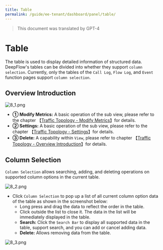 ```yaml
---
title: Table
permalink: /guide/ee-tenant/dashboard/panel/table/
---
```


> This document was translated by GPT-4

# Table

The table is used to display detailed information of structured data. DeepFlow's tables can be divided into whether they support `column selection`. Currently, only the tables of the `Call Log`, `Flow Log`, and `Event` function pages support `column selection`.

## Overview Introduction

![8_1.png](https://yunshan-guangzhou.oss-cn-beijing.aliyuncs.com/pub/pic/2023091965097c8f63754.png)

- **① Modify Metrics:** A basic operation of the sub view, please refer to the chapter 【[Traffic Topology - Modify Metrics](./topology/)】for details.
- **② Settings:** A basic operation of the sub view, please refer to the chapter 【[Traffic Topology - Settings](./topology/)】for details.
- **③ Delete:** A capability within `View`, please refer to chapter 【[Traffic Topology - Overview Introduction](./topology/)】for details.

## Column Selection

`Column Selection` allows searching, adding, and deleting operations on supported column options in the current table.

![8_2.png](https://yunshan-guangzhou.oss-cn-beijing.aliyuncs.com/pub/pic/2023091965097e179e551.png)

- Click `Column Selection` to pop up a list of all current column option data of the table as shown in the screenshot below:
  - Long press and drag the data to reflect the order in the table.
  - Click outside the list to close it. The data in the list will be immediately displayed in the table.
  - **Search:** Click the `Search Bar` to display all supported data in the table, support search, and you can add or cancel adding data.
  - **Delete:** Allows removing data from the table.

![8_3.png](https://yunshan-guangzhou.oss-cn-beijing.aliyuncs.com/pub/pic/2023091965097f10e648a.png)
